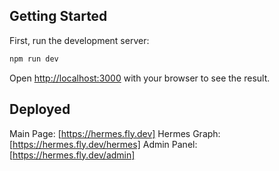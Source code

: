## Getting Started

First, run the development server:

```bash
npm run dev
```

Open [http://localhost:3000](http://localhost:3000) with your browser to see the result.

## Deployed

Main Page: [https://hermes.fly.dev]
Hermes Graph: [https://hermes.fly.dev/hermes]
Admin Panel: [https://hermes.fly.dev/admin]
